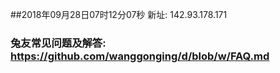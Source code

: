 ##2018年09月28日07时12分07秒 新址: 142.93.178.171
### 兔友常见问题及解答: https://github.com/wanggonging/d/blob/w/FAQ.md
